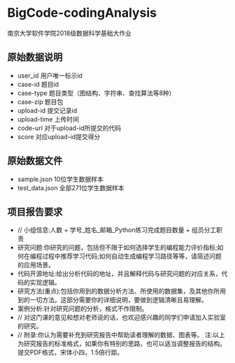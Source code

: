 # BigCode-codingAnalysis
南京大学软件学院2018级数据科学基础大作业

## 原始数据说明
- user_id 用户唯一标示id
- case-id 题目id
- case-type 题目类型（图结构、字符串、查找算法等8种）
- case-zip 题目包
- upload-id 提交记录id
- upload-time 上传时间
- code-url 对于upload-id所提交的代码
- score 对应upload-id提交得分

## 原始数据文件
- sample.json  10位学生数据样本
- test_data.json  全部271位学生数据样本

## 项目报告要求
-  // 小组信息:人数 + 学号_姓名_邮箱_Python练习完成题目数量 + 组员分工职责
- 研究问题:你研究的问题，包括但不限于如何选择学生的编程能力评价指标;如何在编程过程中推荐学习代码;如何自动生成编程学习路径等等，请简述问题的应用场景。
- 代码开源地址:给出分析代码的地址，并且解释代码与研究问题的对应关系，代码的实现逻辑。
- 研究方法(重点):包括你用到的数据分析方法、所使用的数据集，及其他你所用到的一切方法。这部分需要你的详细说明，要做到逻辑清晰且易理解。
- 案例分析:针对研究问题的分析，格式不作限制。
-  // 对这门课的意见和想对老师说的话，也欢迎感兴趣的同学们申请加入实验室的研究。
-  // 附录:你认为需要补充到研究报告中帮助读者理解的数据、图表等。
注:以上为研究报告的标准格式，如果你有特别的思路，也可以适当调整报告的结构。提交PDF格式，宋体小四，1.5倍行距。